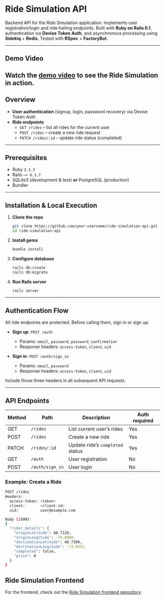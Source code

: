 # Ride Simulation API

Backend API for the Ride Simulation application. Implements user registration/login and ride‑hailing endpoints. Built with **Ruby on Rails 6.1**, authentication via **Devise Token Auth**, and asynchronous processing using **Sidekiq** + **Redis**. Tested with **RSpec** + **FactoryBot**.

---

## Demo Video

Watch the [demo video](https://www.youtube.com/shorts/YAybenB7RCQ) to see the Ride Simulation in action.
---

## Overview

- **User authentication** (signup, login, password recovery) via Devise Token Auth
- **Ride endpoints**
    - `GET /rides` – list all rides for the current user
    - `POST /rides` – create a new ride request
    - `PATCH /rides/:id` – update ride status (completed)

---

## Prerequisites

- Ruby `3.1.3`
- Rails `~> 6.1.7`
- SQLite3 (development & test) **or** PostgreSQL (production)
- Bundler

---

## Installation & Local Execution

1. **Clone the repo**

    ```bash
    git clone https://github.com/your-username/ride-simulation-api.git
    cd ride-simulation-api
    ```

2. **Install gems**

    ```bash
    bundle install
    ```

3. **Configure database**

    ```bash
    rails db:create
    rails db:migrate
    ```

4. **Run Rails server**

    ```bash
    rails server
    ```

---

## Authentication Flow

All ride endpoints are protected. Before calling them, sign in or sign up:

- **Sign up**: `POST /auth`
    - Params: `email`, `password`, `password_confirmation`
    - Response headers: `access-token`, `client`, `uid`

- **Sign in**: `POST /auth/sign_in`
    - Params: `email`, `password`
    - Response headers: `access-token`, `client`, `uid`

Include those three headers in all subsequent API requests.

---

## API Endpoints

| Method | Path         | Description                         | Auth required |
| ------ | ------------ | ----------------------------------- | ------------- |
| GET    | `/rides`     | List current user’s rides           | Yes           |
| POST   | `/rides`     | Create a new ride                   | Yes           |
| PATCH  | `/rides/:id` | Update ride’s `completed` status    | Yes           |
| GET    | `/auth`      | User registration                   | No            |
| POST   | `/auth/sign_in` | User login                       | No            |

### Example: Create a Ride

```bash
POST /rides
Headers:
  access-token: <token>
  client:       <client-id>
  uid:          user@example.com

Body (JSON):
{
  "rider_details": {
    "originLatitude": 40.7128,
    "originLongitude": -74.0060,
    "destinationLatitude": 40.7306,
    "destinationLongitude": -73.9352,
    "completed": false,
    "price": 0
  }
}
```

## Ride Simulation Frontend

For the frontend, check out the [Ride Simulation frontend repository](https://github.com/afonsocadu/ride-simulation-fr).
